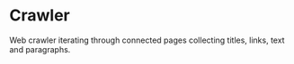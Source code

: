 # Crawler
Web crawler iterating through connected pages collecting titles, links, text and paragraphs.
